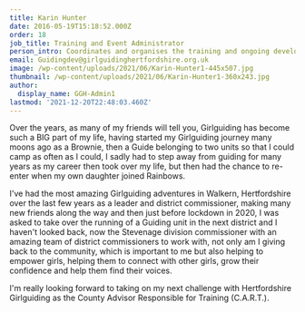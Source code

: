 ```yaml
---
title: Karin Hunter
date: 2016-05-19T15:18:52.000Z
order: 18
job_title: Training and Event Administrator
person_intro: Coordinates and organises the training and ongoing development of Leaders.
email: Guidingdev@girlguidinghertfordshire.org.uk
image: /wp-content/uploads/2021/06/Karin-Hunter1-445x507.jpg
thumbnail: /wp-content/uploads/2021/06/Karin-Hunter1-360x243.jpg
author:
  display_name: GGH-Admin1
lastmod: '2021-12-20T22:48:03.460Z'
---
```

Over the years, as many of my friends will tell you, Girlguiding has become such a BIG part of my life, having started my Girlguiding journey many moons ago as a Brownie, then a Guide belonging to two units so that I could camp as often as I could, I sadly had to step away from guiding for many years as my career then took over my life, but then had the chance to re-enter when my own daughter joined Rainbows.

I've had the most amazing Girlguiding adventures in Walkern, Hertfordshire over the last few years as a leader and district commissioner, making many new friends along the way and then just before lockdown in 2020, I was asked to take over the running of a Guiding unit in the next district and I haven't looked back, now the Stevenage division commissioner with an amazing team of district commissioners to work with, not only am I giving back to the community, which is important to me but also helping to empower girls, helping them to connect with other girls, grow their confidence and help them find their voices.

I'm really looking forward to taking on my next challenge with Hertfordshire Girlguiding as the County Advisor Responsible for Training (C.A.R.T.).
